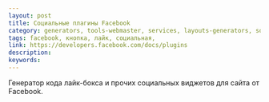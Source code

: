 ```yaml
---
layout: post
title: Социальные плагины Facebook
category: generators, tools-webmaster, services, layouts-generators, social-buttons, 
tags: facebook, кнопка, лайк, социальная, 
link: https://developers.facebook.com/docs/plugins
description: 
keywords: 
---
```


<p>Генератор кода лайк-бокса и прочих социальных виджетов для сайта от Facebook.</p>

